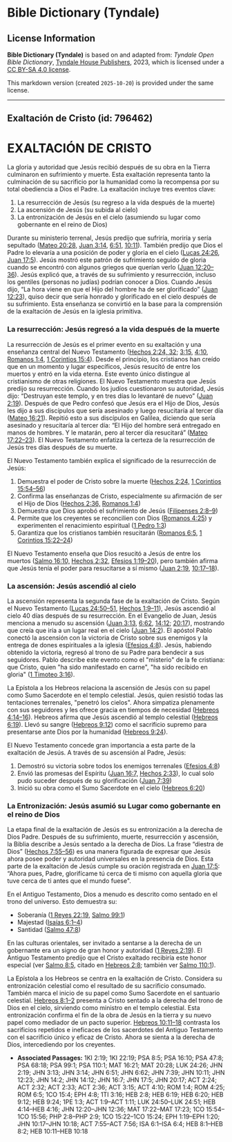 # Bible Dictionary (Tyndale)

## License Information

**Bible Dictionary (Tyndale)** is based on and adapted from: _Tyndale Open Bible Dictionary_, [Tyndale House Publishers](https://tyndaleopenresources.com/), 2023, which is licensed under a [CC BY-SA 4.0 license](https://creativecommons.org/licenses/by-sa/4.0/legalcode.en).

This markdown version (created `2025-10-20`) is provided under the same license.



--------------------------------

## Exaltación de Cristo (id: 796462)

EXALTACIÓN DE CRISTO
====================

La gloria y autoridad que Jesús recibió después de su obra en la Tierra culminaron en sufrimiento y muerte. Esta exaltación representa tanto la culminación de su sacrificio por la humanidad como la recompensa por su total obediencia a Dios el Padre. La exaltación incluye tres eventos clave:

1. La resurrección de Jesús (su regreso a la vida después de la muerte)
2. La ascensión de Jesús (su subida al cielo)
3. La entronización de Jesús en el cielo (asumiendo su lugar como gobernante en el reino de Dios)

Durante su ministerio terrenal, Jesús predijo que sufriría, moriría y sería sepultado ([Mateo 20:28,](https://ref.ly/Matt20:28) [Juan 3:14](https://ref.ly/John3:14), [6:51,](https://ref.ly/John6:51) [10:11](https://ref.ly/John10:11)). También predijo que Dios el Padre lo elevaría a una posición de poder y gloria en el cielo ([Lucas 24:26](https://ref.ly/Luke24:26), [Juan 17:5](https://ref.ly/John17:5)). Jesús mostró este patrón de sufrimiento seguido de gloria cuando se encontró con algunos griegos que querían verlo ([Juan 12:20–36](https://ref.ly/John12:20-John12:36)). Jesús explicó que, a través de su sufrimiento y resurrección, incluso los gentiles (personas no judías) podrían conocer a Dios. Cuando Jesús dijo, “La hora viene en que el Hijo del hombre ha de ser glorificado” ([Juan 12:23](https://ref.ly/John12:23)), quiso decir que sería honrado y glorificado en el cielo después de su sufrimiento. Esta enseñanza se convirtió en la base para la comprensión de la exaltación de Jesús en la iglesia primitiva.

### La resurrección: Jesús regresó a la vida después de la muerte

La resurrección de Jesús es el primer evento en su exaltación y una enseñanza central del Nuevo Testamento ([Hechos 2:24, 32](https://ref.ly/Acts2:24,Acts2:32); [3:15,](https://ref.ly/Acts3:15) [4:10](https://ref.ly/Acts4:10), [Romanos 1:4](https://ref.ly/Rom1:4), [1 Corintios 15:4](https://ref.ly/1Cor15:4)). Desde el principio, los cristianos han creído que en un momento y lugar específicos, Jesús resucitó de entre los muertos y entró en la vida eterna. Este evento único distingue al cristianismo de otras religiones. El Nuevo Testamento muestra que Jesús predijo su resurrección. Cuando los judíos cuestionaron su autoridad, Jesús dijo: “Destruyan este templo, y en tres días lo levantaré de nuevo” ([Juan 2:19](https://ref.ly/John2:19)). Después de que Pedro confesó que Jesús era el Hijo de Dios, Jesús les dijo a sus discípulos que sería asesinado y luego resucitaría al tercer día ([Mateo 16:21](https://ref.ly/Matt16:21)). Repitió esto a sus discípulos en Galilea, diciendo que sería asesinado y resucitaría al tercer día: “El Hijo del hombre será entregado en manos de hombres. Y le matarán, pero al tercer día resucitará” ([Mateo 17:22–23](https://ref.ly/Matt17:22-Matt17:23)). El Nuevo Testamento enfatiza la certeza de la resurrección de Jesús tres días después de su muerte.

El Nuevo Testamento también explica el significado de la resurrección de Jesús:

1. Demuestra el poder de Cristo sobre la muerte ([Hechos 2:24,](https://ref.ly/Acts2:24) [1 Corintios 15:54–56](https://ref.ly/1Cor15:54-1Cor15:56))
2. Confirma las enseñanzas de Cristo, especialmente su afirmación de ser el Hijo de Dios ([Hechos 2:36,](https://ref.ly/Acts2:36) [Romanos 1:4](https://ref.ly/Rom1:4))
3. Demuestra que Dios aprobó el sufrimiento de Jesús ([Filipenses 2:8–9](https://ref.ly/Phil2:8-Phil2:9))
4. Permite que los creyentes se reconcilien con Dios ([Romanos 4:25](https://ref.ly/Rom4:25)) y experimenten el renacimiento espiritual ([1 Pedro 1:3](https://ref.ly/1Pet1:3))
5. Garantiza que los cristianos también resucitarán ([Romanos 6:5,](https://ref.ly/Rom6:5) [1 Corintios 15:22–24](https://ref.ly/1Cor15:22-1Cor15:24))

El Nuevo Testamento enseña que Dios resucitó a Jesús de entre los muertos ([Salmo 16:10,](https://ref.ly/Ps16:10) [Hechos 2:32,](https://ref.ly/Acts2:32) [Efesios 1:19–20](https://ref.ly/Eph1:19-Eph1:20)), pero también afirma que Jesús tenía el poder para resucitarse a sí mismo ([Juan 2:19,](https://ref.ly/John2:19) [10:17–18](https://ref.ly/John10:17-John10:18)).

### La ascensión: Jesús ascendió al cielo

La ascensión representa la segunda fase de la exaltación de Cristo. Según el Nuevo Testamento ([Lucas 24:50–51](https://ref.ly/Luke24:50-Luke24:51), [Hechos 1:9–11](https://ref.ly/Acts1:9-Acts1:11)), Jesús ascendió al cielo 40 días después de su resurrección. En el Evangelio de Juan, Jesús menciona a menudo su ascensión ([Juan 3:13,](https://ref.ly/John3:13) [6:62](https://ref.ly/John6:62), [14:12](https://ref.ly/John14:12); [20:17](https://ref.ly/John20:17)), mostrando que creía que iría a un lugar real en el cielo ([Juan 14:2](https://ref.ly/John14:2)). El apóstol Pablo conectó la ascensión con la victoria de Cristo sobre sus enemigos y la entrega de dones espirituales a la iglesia ([Efesios 4:8](https://ref.ly/Eph4:8)). Jesús, habiendo obtenido la victoria, regresó al trono de su Padre para bendecir a sus seguidores. Pablo describe este evento como el "misterio" de la fe cristiana: que Cristo, quien "ha sido manifestado en carne", "ha sido recibido en gloria" ([1 Timoteo 3:16](https://ref.ly/1Tim3:16)).

La Epístola a los Hebreos relaciona la ascensión de Jesús con su papel como Sumo Sacerdote en el templo celestial. Jesús, quien resistió todas las tentaciones terrenales, "penetró los cielos". Ahora simpatiza plenamente con sus seguidores y les ofrece gracia en tiempos de necesidad ([Hebreos 4:14–16](https://ref.ly/Heb4:14-Heb4:16)). Hebreos afirma que Jesús ascendió al templo celestial ([Hebreos 6:19](https://ref.ly/Heb6:19)). Llevó su sangre ([Hebreos 9:12](https://ref.ly/Heb9:12)) como el sacrificio supremo para presentarse ante Dios por la humanidad ([Hebreos 9:24](https://ref.ly/Heb9:24)).

El Nuevo Testamento concede gran importancia a esta parte de la exaltación de Jesús. A través de su ascensión al Padre, Jesús:

1. Demostró su victoria sobre todos los enemigos terrenales ([Efesios 4:8](https://ref.ly/Eph4:8))
2. Envió las promesas del Espíritu ([Juan 16:7,](https://ref.ly/John16:7) [Hechos 2:33](https://ref.ly/Acts2:33)), lo cual solo pudo suceder después de su glorificación ([Juan 7:39](https://ref.ly/John7:39))
3. Inició su obra como el Sumo Sacerdote en el cielo ([Hebreos 6:20](https://ref.ly/Heb6:20))

### La Entronización: Jesús asumió su Lugar como gobernante en el reino de Dios

La etapa final de la exaltación de Jesús es su entronización a la derecha de Dios Padre. Después de su sufrimiento, muerte, resurrección y ascensión, la Biblia describe a Jesús sentado a la derecha de Dios. La frase “diestra de Dios” ([Hechos 7:55–56](https://ref.ly/Acts7:55-Acts7:56)) es una manera figurada de expresar que Jesús ahora posee poder y autoridad universales en la presencia de Dios. Esta parte de la exaltación de Jesús cumple su oración registrada en [Juan 17:5](https://ref.ly/John17:5): “Ahora pues, Padre, glorifícame tú cerca de ti mismo con aquella gloria que tuve cerca de ti antes que el mundo fuese".

En el Antiguo Testamento, Dios a menudo es descrito como sentado en el trono del universo. Esto demuestra su:

* Soberanía ([1 Reyes 22:19,](https://ref.ly/1Kgs22:19) [Salmo 99:1](https://ref.ly/Ps99:1))
* Majestad ([Isaías 6:1–4](https://ref.ly/Isa6:1-Isa6:4))
* Santidad ([Salmo 47:8](https://ref.ly/Ps47:8))

En las culturas orientales, ser invitado a sentarse a la derecha de un gobernante era un signo de gran honor y autoridad ([1 Reyes 2:19](https://ref.ly/1Kgs2:19)). El Antiguo Testamento predijo que el Cristo exaltado recibiría este honor especial (ver [Salmo 8:5](https://ref.ly/Ps8:5), citado en [Hebreos 2:8](https://ref.ly/Heb2:8); también ver [Salmo 110:1](https://ref.ly/Ps110:1)).

La Epístola a los Hebreos se centra en la exaltación de Cristo. Considera su entronización celestial como el resultado de su sacrificio consumado. También marca el inicio de su papel como Sumo Sacerdote en el santuario celestial. [Hebreos 8:1–2](https://ref.ly/Heb8:1-Heb8:2) presenta a Cristo sentado a la derecha del trono de Dios en el cielo, sirviendo como ministro en el templo celestial. Esta entronización confirma el fin de la obra de Jesús en la tierra y su nuevo papel como mediador de un pacto superior. [Hebreos 10:11–18](https://ref.ly/Heb10:11-Heb10:18) contrasta los sacrificios repetidos e ineficaces de los sacerdotes del Antiguo Testamento con el sacrificio único y eficaz de Cristo. Ahora se sienta a la derecha de Dios, intercediendo por los creyentes.

* **Associated Passages:** 1KI 2:19; 1KI 22:19; PSA 8:5; PSA 16:10; PSA 47:8; PSA 68:18; PSA 99:1; PSA 110:1; MAT 16:21; MAT 20:28; LUK 24:26; JHN 2:19; JHN 3:13; JHN 3:14; JHN 6:51; JHN 6:62; JHN 7:39; JHN 10:11; JHN 12:23; JHN 14:2; JHN 14:12; JHN 16:7; JHN 17:5; JHN 20:17; ACT 2:24; ACT 2:32; ACT 2:33; ACT 2:36; ACT 3:15; ACT 4:10; ROM 1:4; ROM 4:25; ROM 6:5; 1CO 15:4; EPH 4:8; 1TI 3:16; HEB 2:8; HEB 6:19; HEB 6:20; HEB 9:12; HEB 9:24; 1PE 1:3; ACT 1:9–ACT 1:11; LUK 24:50–LUK 24:51; HEB 4:14–HEB 4:16; JHN 12:20–JHN 12:36; MAT 17:22–MAT 17:23; 1CO 15:54–1CO 15:56; PHP 2:8–PHP 2:9; 1CO 15:22–1CO 15:24; EPH 1:19–EPH 1:20; JHN 10:17–JHN 10:18; ACT 7:55–ACT 7:56; ISA 6:1–ISA 6:4; HEB 8:1–HEB 8:2; HEB 10:11–HEB 10:18

